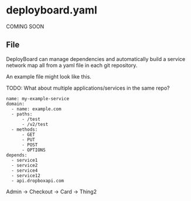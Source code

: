 # deployboard.yaml

COMING SOON

## File

DeployBoard can manage dependencies and automatically build a service network map all from a yaml file in each git repository.

An example file might look like this.

TODO: What about multiple applications/services in the same repo?

```
name: my-example-service
domain:
  - name: example.com
  - paths:
      - /test
      - /v2/test
  - methods:
      - GET
      - PUT
      - POST
      - OPTIONS
depends:
  - service1
  - service2
  - service4
  - service12
  - api.dropboxapi.com
```

Admin -> Checkout -> Card
-> Thing2
